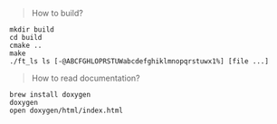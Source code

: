 > How to build?
```
mkdir build
cd build
cmake ..
make
./ft_ls ls [-@ABCFGHLOPRSTUWabcdefghiklmnopqrstuwx1%] [file ...]
```

> How to read documentation?
```
brew install doxygen
doxygen
open doxygen/html/index.html
```

